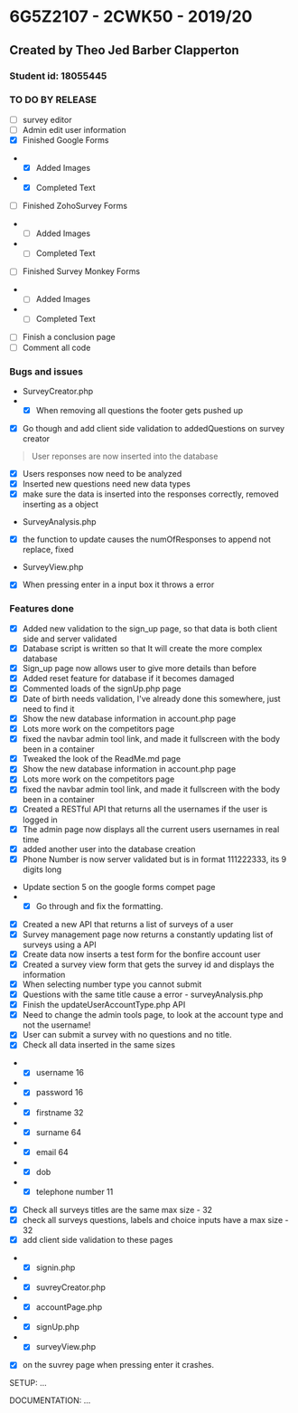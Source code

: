 # 6G5Z2107 - 2CWK50 - 2019/20
## Created by Theo Jed Barber Clapperton
### Student id: 18055445

### TO DO BY RELEASE
- [ ] survey editor
- [ ] Admin edit user information
- [x] Finished Google Forms
- - [x] Added Images
- - [x] Completed Text
- [ ] Finished ZohoSurvey Forms
- - [ ] Added Images
- - [ ] Completed Text
- [ ] Finished Survey Monkey Forms
- - [ ] Added Images
- - [ ] Completed Text
- [ ] Finish a conclusion page
- [ ] Comment all code

### Bugs and issues
- SurveyCreator.php
- - [x] When removing all questions the footer gets pushed up
- [x] Go though and add client side validation to addedQuestions on survey creator
> User reponses are now inserted into the database
- [x] Users responses now need to be analyzed
- [x] Inserted new questions need new data types
- [x] make sure the data is inserted into the responses correctly, removed inserting as a object
- SurveyAnalysis.php
- [x] the function to update causes the numOfResponses to append not replace, fixed
- SurveyView.php
- [x] When pressing enter in a input box it throws a error

### Features done
- [x] Added new validation to the sign_up page, so that data is both client side and server validated
- [x] Database script is written so that It will create the more complex database 
- [x] Sign_up page now allows user to give more details than before
- [x] Added reset feature for database if it becomes damaged
- [x] Commented loads of the signUp.php page
- [x] Date of birth needs validation, I've already done this somewhere, just need to find it
- [x] Show the new database information in account.php page
- [x] Lots more work on the competitors page
- [x] fixed the navbar admin tool link, and made it fullscreen with the body been in a container
- [x] Tweaked the look of the ReadMe.md page
- [x] Show the new database information in account.php page
- [x] Lots more work on the competitors page
- [x] fixed the navbar admin tool link, and made it fullscreen with the body been in a container
- [x] Created a RESTful API that returns all the usernames if the user is logged in
- [x] The admin page now displays all the current users usernames in real time
- [x] added another user into the database creation
- [x] Phone Number is now server validated but is in format 111222333, its 9 digits long
- Update section 5 on the google forms compet page
- - [x] Go through and fix the formatting.
- [x] Created a new API that returns a list of surveys of a user
- [x] Survey management page now returns a constantly updating list of surveys using a API
- [x] Create data now inserts a test form for the bonfire account user
- [x] Created a survey view form that gets the survey id and displays the information
- [x] When selecting number type you cannot submit
- [x] Questions with the same title cause a error - surveyAnalysis.php
- [x] Finish the updateUserAccountType.php API
- [x] Need to change the admin tools page, to look at the account type and not the username!
- [x] User can submit a survey with no questions and no title.
- [x] Check all data inserted in the same sizes
- - [x] username 16
- - [x] password 16
- - [x] firstname 32
- - [x] surname 64
- - [x] email 64
- - [x] dob
- - [x] telephone number 11
- [x] Check all surveys titles are the same max size - 32
- [x] check all surveys questions, labels and choice inputs have a max size - 32
- [x] add client side validation to these pages
- - [x] signin.php
- - [x] suvreyCreator.php
- - [x] accountPage.php
- - [x] signUp.php
- - [x] surveyView.php
- [x] on the suvrey page when pressing enter it crashes.

SETUP:
...


DOCUMENTATION:
...
